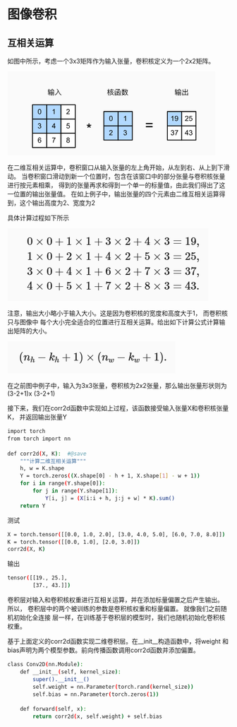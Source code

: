# 图像卷积
## 互相关运算
如图中所示，考虑一个3x3矩阵作为输入张量，卷积核定义为一个2x2矩阵。

![示例图片](pics/img.png)

在二维互相关运算中，卷积窗口从输入张量的左上角开始，从左到右、从上到下滑动。 
当卷积窗口滑动到新一个位置时，包含在该窗口中的部分张量与卷积核张量进行按元素相乘，
得到的张量再求和得到一个单一的标量值，由此我们得出了这一位置的输出张量值。 
在如上例子中，输出张量的四个元素由二维互相关运算得到，这个输出高度为2、宽度为2

具体计算过程如下所示

![示例图片](pics/img_1.png)

注意，输出大小略小于输入大小。这是因为卷积核的宽度和高度大于1， 而卷积核只与图像中
每个大小完全适合的位置进行互相关运算。给出如下计算公式计算输出矩阵的大小。

![示例图片](pics/img_2.png)

在之前图中例子中，输入为3x3张量，卷积核为2x2张量，那么输出张量形状则为(3-2+1)x
(3-2+1)

接下来，我们在corr2d函数中实现如上过程，该函数接受输入张量X和卷积核张量K，
并返回输出张量Y

```bash
import torch
from torch import nn

def corr2d(X, K):  #@save
    """计算二维互相关运算"""
    h, w = K.shape
    Y = torch.zeros((X.shape[0] - h + 1, X.shape[1] - w + 1))
    for i in range(Y.shape[0]):
        for j in range(Y.shape[1]):
            Y[i, j] = (X[i:i + h, j:j + w] * K).sum()
    return Y
```
测试
```bash
X = torch.tensor([[0.0, 1.0, 2.0], [3.0, 4.0, 5.0], [6.0, 7.0, 8.0]])
K = torch.tensor([[0.0, 1.0], [2.0, 3.0]])
corr2d(X, K)
```
输出
```bash
tensor([[19., 25.],
        [37., 43.]])
```
卷积层对输入和卷积核权重进行互相关运算，并在添加标量偏置之后产生输出。 所以，
卷积层中的两个被训练的参数是卷积核权重和标量偏置。 就像我们之前随机初始化全连接
层一样，在训练基于卷积层的模型时，我们也随机初始化卷积核权重。

基于上面定义的corr2d函数实现二维卷积层。在__init__构造函数中，将weight
和bias声明为两个模型参数。前向传播函数调用corr2d函数并添加偏置。

```bash
class Conv2D(nn.Module):
    def __init__(self, kernel_size):
        super().__init__()
        self.weight = nn.Parameter(torch.rand(kernel_size))
        self.bias = nn.Parameter(torch.zeros(1))

    def forward(self, x):
        return corr2d(x, self.weight) + self.bias
```

